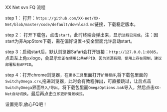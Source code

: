 XX Net svn FQ 流程

step 1：
打开：`https://github.com/XX-net/XX-Net/blob/master/code/default/download.md`链接，下载稳定版本。

step 2：
打开下载包，点击`start`，此时终端会弹出来，显示`进程已完成`。注：因start为非AppStore下载，需在偏好设置->安全里面允许启动start。

step 3：启动start后，默认浏览器Safari会打开链接：`http://127.0.0.1:8085`，点击左上角`xx`logo，会显示`您正在使用公共APPID，因为资源有限，使用上存在限制，建议部署私有APPID`。

step 4：打开chrome浏览器，在`更多工具`里面打开`扩展程序`,将下载包里面的`SwitchyOmega.crx`,拖进浏览器，此时会有教程弹出，可直接跳过，让后点击`SwitchyOmega`界面`导入/导出`，将下载包里面`OmegaOptions.bak`导入，然后点击`XX-Net自动切换`，最后再点击`立即更新情景模式`。

设置完毕,放心FQ吧！
